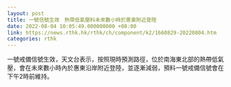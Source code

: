 ```yaml
---
layout: post
title: 一號信號生效　熱帶低氣壓料未來數小時於惠東附近登陸
date: 2022-08-04 10:05:49.000000000 +08:00
link: https://news.rthk.hk/rthk/ch/component/k2/1660829-20220804.htm
categories: rthk
---
```


一號戒備信號生效，天文台表示，按照現時預測路徑，位於南海東北部的熱帶低氣壓，會在未來數小時內於惠東沿岸附近登陸，並逐漸減弱，預料一號戒備信號會在下午2時前維持。
